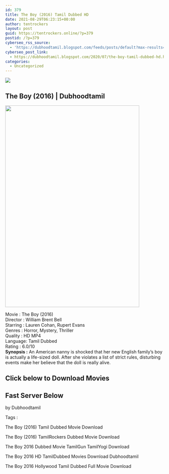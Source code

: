 ```yaml
---
id: 379
title: The Boy (2016) Tamil Dubbed HD
date: 2021-08-29T06:23:15+00:00
author: tentrockers
layout: post
guid: https://tentrockers.online/?p=379
postid: /?p=379
cyberseo_rss_source:
  - 'https://dubhoodtamil.blogspot.com/feeds/posts/default?max-results=150&start-index=151'
cyberseo_post_link:
  - https://dubhoodtamil.blogspot.com/2020/07/the-boy-tamil-dubbed-hd.html
categories:
  - Uncategorized
---
```

<div class="media_block">
  <img src="https://1.bp.blogspot.com/-DS-2eS1zvs8/Xv81RN7-9mI/AAAAAAAABoM/QR2vhR0A7fUpFEBUeMhpZfR87HqqzN5fwCNcBGAsYHQ/s72-c/81dd7292396ed6edf218e0bb9d354f8a.jpg" class="media_thumbnail" />
</div>

<div dir="ltr" trbidi="on" readability="22.602230483271">
  <h2>
    <span>The Boy (2016) | Dubhoodtamil</span>
  </h2>
  
  <div class="separator">
    <a href="https://1.bp.blogspot.com/-DS-2eS1zvs8/Xv81RN7-9mI/AAAAAAAABoM/QR2vhR0A7fUpFEBUeMhpZfR87HqqzN5fwCNcBGAsYHQ/s1600/81dd7292396ed6edf218e0bb9d354f8a.jpg" imageanchor="1"><img loading="lazy" border="0" data-original-height="1500" data-original-width="1000" height="640" src="https://1.bp.blogspot.com/-DS-2eS1zvs8/Xv81RN7-9mI/AAAAAAAABoM/QR2vhR0A7fUpFEBUeMhpZfR87HqqzN5fwCNcBGAsYHQ/s640/81dd7292396ed6edf218e0bb9d354f8a.jpg" width="426" /></a>
  </div>
  
  <p>
    Movie<span> </span>:<span> </span>The Boy (2016)<br />Director<span> </span>:<span> </span>William Brent Bell<br />Starring<span> </span>:<span> </span>Lauren Cohan, Rupert Evans<br />Genres<span> </span>:<span> </span>Horror, Mystery, Thriller<br />Quality<span> </span>:<span> </span>HD MP4<br />Language:<span> </span>Tamil Dubbed<br />Rating<span> </span>:<span> </span>6.0/10<br /><b>Synopsis :</b> An American nanny is shocked that her new English family&#8217;s boy is actually a life-sized doll. After she violates a list of strict rules, disturbing events make her believe that the doll is really alive.
  </p>
  
  <h2>
    <span>Click below to Download Movies</span>
  </h2>
  
  <h2>
    <span><b>Fast Server Below</b></span>
  </h2>
  
  <p>
    <span>by Dubhoodtamil</span>
  </p>
  
  <p>
    <span>Tags :</span>
  </p>
  
  <p>
    <span>The Boy (2016) Tamil Dubbed Movie Download</span>
  </p>
  
  <p>
    <span>The Boy (2016) TamilRockers Dubbed Movie Download</span>
  </p>
  
  <p>
    <span>The Boy 2016 Dubbed Movie TamilGun TamilYogi Download</span>
  </p>
  
  <p>
    <span>The Boy 2016 HD TamilDubbed Movies Download Dubhoodtamil</span>
  </p>
  
  <p>
    <span>The Boy 2016 Hollywood Tamil Dubbed Full Movie Download</span>
  </p>
  
  <p>
    </div>